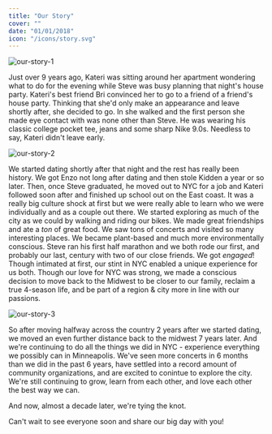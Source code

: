 ```yaml
---
title: "Our Story"
cover: ""
date: "01/01/2018"
icon: "/icons/story.svg"
---
```


![our-story-1](https://steveandkateri.com/images/our-story-1.jpg)

Just over 9 years ago, Kateri was sitting around her apartment wondering what to do for the evening while Steve was busy planning that night's house party. Kateri's best friend Bri convinced her to go to a friend of a friend's house party. Thinking that she'd only make an appearance and leave shortly after, she decided to go. In she walked and the first person she made eye contact with was none other than Steve. He was wearing his classic college pocket tee, jeans and some sharp Nike 9.0s. Needless to say, Kateri didn't leave early.

![our-story-2](https://steveandkateri.com/images/our-story-2.jpg)

We started dating shortly after that night and the rest has really been history. We got Enzo not long after dating and then stole Kidden a year or so later. Then, once Steve graduated, he moved out to NYC for a job and Kateri followed soon after and finished up school out on the East coast. It was a really big culture shock at first but we were really able to learn who we were individually and as a couple out there. We started exploring as much of the city as we could by walking and riding our bikes. We made great friendships and ate a *ton* of great food. We saw tons of concerts and visited so many interesting places. We became plant-based and much more environmentally conscious. Steve ran his first half marathon and we both rode our first, and probably our last, century with two of our close friends. We got _engaged_! Though intimated at first, our stint in NYC enabled a unique experience for us both. Though our love for NYC was strong, we made a conscious decision to move back to the Midwest to be closer to our family, reclaim a true 4-season life, and be part of a region & city more in line with our passions.

![our-story-3](https://steveandkateri.com/images/our-story-3.jpg)

So after moving halfway across the country 2 years after we started dating, we moved an even further distance back to the midwest 7 years later. And we're continuing to do all the things we did in NYC - experience everything we possibly can in Minneapolis. We've seen more concerts in 6 months than we did in the past 6 years, have settled into a record amount of community organizations, and are excited to conintue to explore the city. We're still continuing to grow, learn from each other, and love each other the best way we can.

And now, almost a decade later, we're tying the knot.

Can't wait to see everyone soon and share our big day with you!